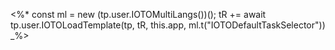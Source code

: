 <%*
const ml = new (tp.user.IOTOMultiLangs())();
tR += await tp.user.IOTOLoadTemplate(tp, tR, this.app, ml.t("IOTODefaultTaskSelector"))
_%>